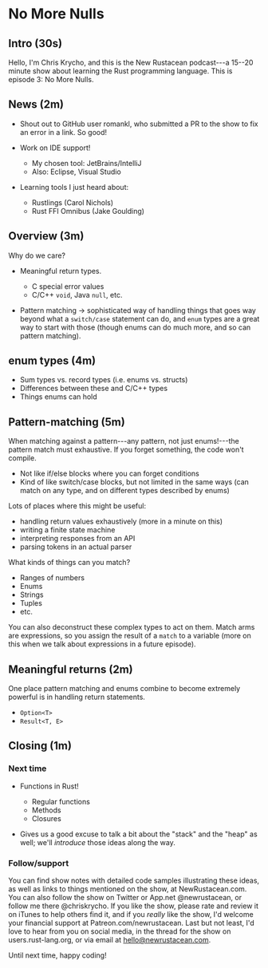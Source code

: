 # No More Nulls

## Intro (30s)

Hello, I'm Chris Krycho, and this is the New Rustacean podcast---a 15--20 minute show about learning the Rust
programming language. This is episode 3: No More Nulls.

## News (2m)

- Shout out to GitHub user romankl, who submitted a PR to the show to fix an error in a link. So good!

- Work on IDE support!
  - My chosen tool: JetBrains/IntelliJ
  - Also: Eclipse, Visual Studio

- Learning tools I just heard about:
  - Rustlings (Carol Nichols)
  - Rust FFI Omnibus (Jake Goulding)

## Overview (3m)

Why do we care?

- Meaningful return types.
  - C special error values
  - C/C++ `void`, Java `null`, etc.

- Pattern matching -> sophisticated way of handling things that goes way beyond what a `switch/case` statement can do,
  and `enum` types are a great way to start with those (though enums can do much more, and so can pattern matching).

## enum types (4m)

- Sum types vs. record types (i.e. enums vs. structs)
- Differences between these and C/C++ types
- Things enums can hold

## Pattern-matching (5m)

When matching against a pattern---any pattern, not just enums!---the pattern match must exhaustive. If you forget
something, the code won't compile.

- Not like if/else blocks where you can forget conditions
- Kind of like switch/case blocks, but not limited in the same ways (can match on any type, and on different types
  described by enums)

Lots of places where this might be useful:

- handling return values exhaustively (more in a minute on this)
- writing a finite state machine
- interpreting responses from an API
- parsing tokens in an actual parser

What kinds of things can you match?

- Ranges of numbers
- Enums
- Strings
- Tuples
- etc.

You can also deconstruct these complex types to act on them. Match arms are expressions, so you assign the result of a
`match` to a variable (more on this when we talk about expressions in a future episode).

## Meaningful returns (2m)

One place pattern matching and enums combine to become extremely powerful is in handling return statements.

- `Option<T>`
- `Result<T, E>`

## Closing (1m)

### Next time

- Functions in Rust!
  - Regular functions
  - Methods
  - Closures

- Gives us a good excuse to talk a bit about the "stack" and the "heap" as well; we'll *introduce* those ideas along
  the way.

### Follow/support

You can find show notes with detailed code samples illustrating these ideas, as well as links to things mentioned on
the show, at NewRustacean.com. You can also follow the show on Twitter or App.net @newrustacean, or follow me there
@chriskrycho. If you like the show, please rate and review it on iTunes to help others find it, and if you *really*
like the show, I'd welcome your financial support at Patreon.com/newrustacean. Last but not least, I'd love to hear
from you on social media, in the thread for the show on users.rust-lang.org, or via email at hello@newrustacean.com.

Until next time, happy coding!
